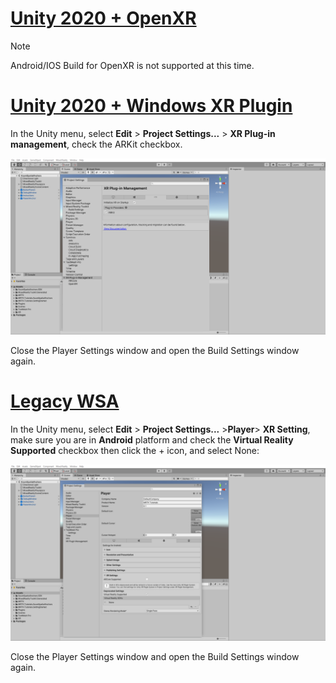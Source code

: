 # [Unity 2020 + OpenXR](#tab/openxr)

> [!NOTE]
> Android/IOS Build for OpenXR is not supported at this time.

# [Unity 2020 + Windows XR Plugin](#tab/winxr)

In the Unity menu, select **Edit** > **Project Settings...** > **XR Plug-in management**, check the ARKit checkbox.

![Unity MRTK Project Configurator window IOS XRSDK](../images/mr-learning-asa/asa-05-section3-step1-2-1-XRSDK-ios.png)

Close the Player Settings window and open the Build Settings window again.

# [Legacy WSA](#tab/wsa)

In the Unity menu, select **Edit** > **Project Settings...** >**Player**> **XR Setting**, make sure you are in **Android** platform and check the **Virtual Reality Supported** checkbox then click the + icon, and select None:

![Unity MRTK Project Configurator window IOS WSA](../images/mr-learning-asa/asa-05-section3-step1-2-1-Legacy.PNG)

Close the Player Settings window and open the Build Settings window again.

